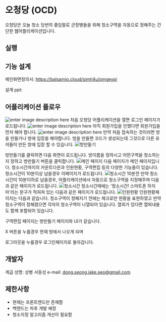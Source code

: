 # 오청당 (OCD)

오청당은 오늘 청소 당번의 줄임말로 군장병들을 위해 청소구역을 자동으로 정해주는 간단한 웹어플리케이션입니다. 

## 실행



## 기능 설계
메인화면정의서: https://balsamiq.cloud/simtj4u/pmgeypi

설계 ppt: 

## 어플리케이션 플로우
![enter image description here](https://picasaweb.google.com/107611235168330342095/6751490725602074865#6751490730427413138 "로그인")
처음 오청당 어플리케이션을 열면 로그인 페이지가 로드됩니다. 
![enter image description here](https://picasaweb.google.com/107611235168330342095/6751490920026755937#6751490924324554562 "회원가입")
아직 회원가입을 안했다면 회원가입을 먼저 해야 합니다. 
![enter image description here](https://picasaweb.google.com/107611235168330342095/6751491377485605265#6751491380046636690 "방입장")
만약 처음 접속하는 것이라면 방을 만들거나 방에 입장을 해야합니다. 방을 만들면 코드가 생성되는데 그것으로 다른 유저들이 만든 방에 입장 할 수 있습니다. 
![](https://picasaweb.google.com/107611235168330342095/6751491558891218817#6751491563810298770 "방만들기")

방만들기를 클릭하면 다음 화면이 로드됩니다. 방이름을 정하시고 어떤구역을 청소하는지 정하고 방만들기 버튼을 클릭합니다. 
![](https://picasaweb.google.com/107611235168330342095/6751492522119973953#6751492526806212402 "메인 페이지")
다음 페이지가 메인 페이지입니다. 청소시간까지의 카운트다운과 인원현황, 구역편집 등의 다양한 기능들이 있습니다. 청소시간이 10분이상 남을경우 이페이지가 로드됩니다. 
![](https://picasaweb.google.com/107611235168330342095/6751493243258088897#6751493246959112178 "청소시간 10분전")
만약 청소시간이 10분이하로 남을경우, 어플리케이션에서 자동으로 청소구역을 지정해주며 다음과 같은 페이지가 로드됩니다. 
![](https://picasaweb.google.com/107611235168330342095/6751493576790934865#6751493581697326322 "청소시간")
청소시간때에는 '청소시간! 스마트폰 하지마'라는 문구가 적혀져 있는 다음과 같은 페이지가 로드됩니다. 
![](https://picasaweb.google.com/107611235168330342095/6751494012839803425#6751494017585104370 "인원현황")
인원현황페이지는 다음과 같습니다. 청소구역이 정해지기 전에는 체크로만 현황을 표현하였고 만약 청소구역이 정해졌으면 각자의 청소구역이 나열되어 있습니다. 열외가 있다면 열외내용도 함께 포함되어 있습니다. 

구역편집 페이지는 방만들기 페이지와 UI가 같습니다. 

X 버튼을 누를경우 현재 방에서 나오게 되며 

로그아웃을 누를경우 로그인페이지로 돌아갑니다. 

## 개발자

계급 성명: 상병 서동성
e-mail: dong.seong.jake.seo@gmail.com

## 제한사항

 - 현재는 프론트엔드만 존재함
 - 백엔드는 차후 개발 예정
 - 청소지정 알고리즘 개선이 필요함




